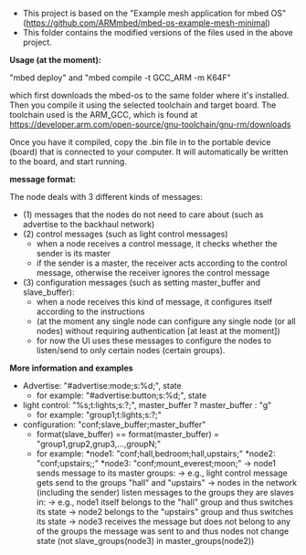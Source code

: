   * This project is based on the "Example mesh application for mbed OS" (https://github.com/ARMmbed/mbed-os-example-mesh-minimal)
  * This folder contains the modified versions of the files used in the above project.

**Usage (at the moment):**

"mbed deploy" and "mbed compile -t GCC_ARM -m K64F"

which first downloads the mbed-os to the same folder where it's installed. Then you compile it using the selected toolchain and target board. The toolchain used is the ARM_GCC, which is found at https://developer.arm.com/open-source/gnu-toolchain/gnu-rm/downloads

Once you have it compiled, copy the .bin file in to the portable device (board) that is connected to your computer. It will automatically be written to the board, and start running.


**message format:**

The node deals with 3 different kinds of messages:
  * (1) messages that the nodes do not need to care about (such as advertise to the backhaul network)
  * (2) control messages (such as light control messages)
    * when a node receives a control message, it checks whether the sender is its master
    * if the sender is a master, the receiver acts according to the control message, otherwise the receiver ignores the control message
  * (3) configuration messages (such as setting master_buffer and slave_buffer):
    * when a node receives this kind of message, it configures itself according to the instructions
    * (at the moment any single node can configure any single node (or all nodes) without requiring authentication [at least at the moment])
    * for now the UI uses these messages to configure the nodes to listen/send to only certain nodes (certain groups).
  
**More information and examples**

* Advertise: "#advertise:mode;s:%d;", state
  * for example: "#advertise:button;s:%d;", state
* light control: "%s;t:lights;s:?;", master_buffer ? master_buffer : "g"
  * for example: "group1;t:lights;s:?;"
* configuration: "conf;slave_buffer;master_buffer"
  * format(slave_buffer) == format(master_buffer) = "group1,grup2,grup3,...,groupN;"
  * for example: 
    *node1: "conf;hall,bedroom;hall,upstairs;"
    *node2: "conf;upstairs;;"
    *node3: "conf;mount_everest;moon;"
    -> node1 sends message to its master groups:
      -> e.g., light control message gets send to the groups "hall" and "upstairs"
    -> nodes in the network (including the sender) listen messages to the groups they are slaves in:
      -> e.g., node1 itself belongs to the "hall" group and thus switches its state
      ->       node2 belongs to the "upstairs" group and thus switches its state
      ->       node3 receives the message but does not belong to any of the groups the message was sent to and thus nodes not change state
                  (not slave_groups(node3) in master_groups(node2))
  
 
